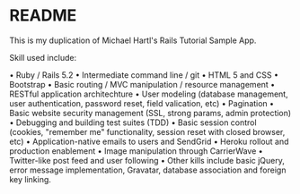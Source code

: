 # README

This is my duplication of Michael Hartl's Rails Tutorial Sample App. 

Skill used include:

• Ruby / Rails 5.2
• Intermediate command line / git
• HTML 5 and CSS
• Bootstrap
• Basic routing / MVC manipulation / resource management
• RESTful application architechture
• User modeling (database management, user authentication, password reset, field valication, etc)
• Pagination
• Basic website security management (SSL, strong params, admin protection) 
• Debugging and building test suites (TDD)
• Basic session control (cookies, "remember me" functionality, session reset with closed browser, etc)
• Application-native emails to users and SendGrid
• Heroku rollout and production enablement
• Image manipulation through CarrierWave
• Twitter-like post feed and user following
• Other kills include basic jQuery, error message implementation, Gravatar, database association and foreign key linking.

